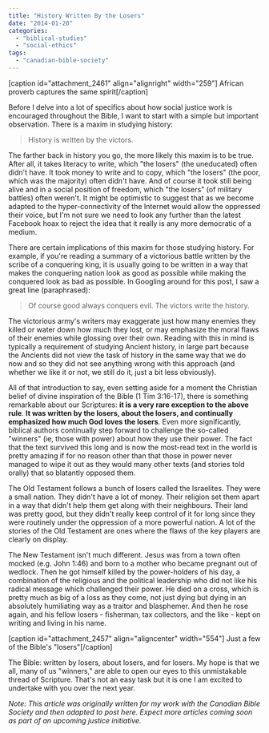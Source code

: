 ```yaml
---
title: "History Written By the Losers"
date: "2014-01-20"
categories: 
  - "biblical-studies"
  - "social-ethics"
tags: 
  - "canadian-bible-society"
---
```


\[caption id="attachment\_2461" align="alignright" width="259"\] African proverb captures the same spirit\[/caption\]

Before I delve into a lot of specifics about how social justice work is encouraged throughout the Bible, I want to start with a simple but important observation. There is a maxim in studying history:

> History is written by the victors.

The farther back in history you go, the more likely this maxim is to be true. After all, it takes literacy to write, which "the losers" (the uneducated) often didn't have. It took money to write and to copy, which "the losers" (the poor, which was the majority) often didn't have. And of course it took still being alive and in a social position of freedom, which "the losers" (of military battles) often weren't. It might be optimistic to suggest that as we become adapted to the hyper-connectivity of the Internet would allow the oppressed their voice, but I'm not sure we need to look any further than the latest Facebook hoax to reject the idea that it really is any more democratic of a medium.

<!--more-->There are certain implications of this maxim for those studying history. For example, if you're reading a summary of a victorious battle written by the scribe of a conquering king, it is usually going to be written in a way that makes the conquering nation look as good as possible while making the conquered look as bad as possible. In Googling around for this post, I saw a great line (paraphrased):

> Of course good always conquers evil. The victors write the history.

The victorious army's writers may exaggerate just how many enemies they killed or water down how much they lost, or may emphasize the moral flaws of their enemies while glossing over their own. Reading with this in mind is typically a requirement of studying Ancient history, in large part because the Ancients did not view the task of history in the same way that we do now and so they did not see anything wrong with this approach (and whether we like it or not, we still do it, just a bit less obviously).

All of that introduction to say, even setting aside for a moment the Christian belief of divine inspiration of the Bible (1 Tim 3:16-17), there is something remarkable about our Scriptures: **it is a very rare exception to the above rule**. **It was written by the losers, about the losers, and continually emphasized how much God loves the losers**. Even more significantly, biblical authors continually step forward to challenge the so-called "winners" (ie, those with power) about how they use their power. The fact that the text survived this long and is now the most-read text in the world is pretty amazing if for no reason other than that those in power never managed to wipe it out as they would many other texts (and stories told orally) that so blatantly opposed them.

The Old Testament follows a bunch of losers called the Israelites. They were a small nation. They didn't have a lot of money. Their religion set them apart in a way that didn't help them get along with their neighbours. Their land was pretty good, but they didn't really keep control of it for long since they were routinely under the oppression of a more powerful nation. A lot of the stories of the Old Testament are ones where the flaws of the key players are clearly on display.

The New Testament isn't much different. Jesus was from a town often mocked (e.g. John 1:46) and born to a mother who became pregnant out of wedlock. Then he got himself killed by the power-holders of his day, a combination of the religious and the political leadership who did not like his radical message which challenged their power. He died on a cross, which is pretty much as big of a loss as they come, not just dying but dying in an absolutely humiliating way as a traitor and blasphemer. And then he rose again, and his fellow losers - fisherman, tax collectors, and the like - kept on writing and living in his name.

\[caption id="attachment\_2457" align="aligncenter" width="554"\] Just a few of the Bible's "losers"\[/caption\]

The Bible: written by losers, about losers, and for losers. My hope is that we all, many of us "winners," are able to open our eyes to this unmistakable thread of Scripture. That's not an easy task but it is one I am excited to undertake with you over the next year.

_Note: This article was originally written for my work with the Canadian Bible Society and then adapted to post here. Expect more articles coming soon as part of an upcoming justice initiative._
